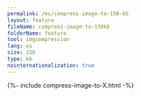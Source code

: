 ```yaml
---
permalink: /es/compress-image-to-150-kb
layout: feature
fileName: compress-image-to-150kb
folderName: feature
tool: imgcompression
lang: es
size: 150
type: kb
nointernationalization: true
---
```

{%- include compress-image-to-X.html -%}       
